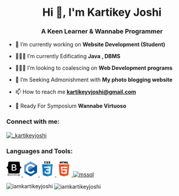 <h1 align="center">Hi 👋, I'm Kartikey Joshi</h1>
<h3 align="center">A Keen Learner & Wannabe Programmer</h3>

- 🔭 I’m currently working on **Website Development (Student)**

- 👨🏻‍💻 I’m currently Edificating **Java , DBMS**

- 🙋🏻‍♂️ I’m looking to coalescing on **Web Development programs**

- 🤝 I’m Seeking Admonishment with **My photo blogging website**

- 📫 How to reach me **kartikeyvjoshi@gmail.com**

- 💬 Ready For Symposium **Wannabe Virtuoso**

<h3 align="left">Connect with me:</h3>
<p align="left">
<a href="https://instagram.com/_kartikeyjoshi" target="blank"><img align="center" src="https://raw.githubusercontent.com/rahuldkjain/github-profile-readme-generator/master/src/images/icons/Social/instagram.svg" alt="_kartikeyjoshi" height="30" width="40" /></a>
</p>

<h3 align="left">Languages and Tools:</h3>
<p align="left"> <a href="https://getbootstrap.com" target="_blank" rel="noreferrer"> <img src="https://raw.githubusercontent.com/devicons/devicon/master/icons/bootstrap/bootstrap-plain-wordmark.svg" alt="bootstrap" width="40" height="40"/> </a> <a href="https://www.cprogramming.com/" target="_blank" rel="noreferrer"> <img src="https://raw.githubusercontent.com/devicons/devicon/master/icons/c/c-original.svg" alt="c" width="40" height="40"/> </a> <a href="https://www.w3schools.com/css/" target="_blank" rel="noreferrer"> <img src="https://raw.githubusercontent.com/devicons/devicon/master/icons/css3/css3-original-wordmark.svg" alt="css3" width="40" height="40"/> </a> <a href="https://www.w3.org/html/" target="_blank" rel="noreferrer"> <img src="https://raw.githubusercontent.com/devicons/devicon/master/icons/html5/html5-original-wordmark.svg" alt="html5" width="40" height="40"/> </a> <a href="https://www.microsoft.com/en-us/sql-server" target="_blank" rel="noreferrer"> <img src="https://www.svgrepo.com/show/303229/microsoft-sql-server-logo.svg" alt="mssql" width="40" height="40"/> </a> </p>

<p><img align="left" src="https://github-readme-stats.vercel.app/api/top-langs?username=iamkartikeyjoshi&show_icons=true&locale=en&layout=compact" alt="iamkartikeyjoshi" /></p>

<p>&nbsp;<img align="center" src="https://github-readme-stats.vercel.app/api?username=iamkartikeyjoshi&show_icons=true&locale=en" alt="iamkartikeyjoshi" /></p>
